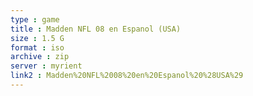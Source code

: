 ```yaml
---
type : game
title : Madden NFL 08 en Espanol (USA)
size : 1.5 G
format : iso
archive : zip
server : myrient
link2 : Madden%20NFL%2008%20en%20Espanol%20%28USA%29
---
```

